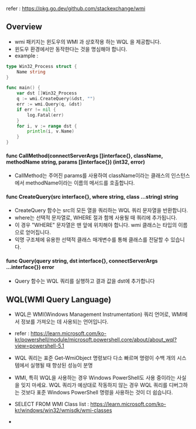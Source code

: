refer : https://pkg.go.dev/github.com/stackexchange/wmi

## Overview
- wmi 패키지는 윈도우의 WMI 과 상호작용 하는 WQL 을 제공합니다.
- 윈도우 환경에서만 동작한다는 것을 명심해야 합니다.
- example : 
```go
type Win32_Process struct {
	Name string
}

func main() {
	var dst []Win32_Process
	q := wmi.CreateQuery(&dst, "")
	err := wmi.Query(q, &dst)
	if err != nil {
		log.Fatal(err)
	}
	for i, v := range dst {
		println(i, v.Name)
	}
}
```

#### func CallMethod(connectServerArgs []interface{}, className, methodName string, params []interface{}) (int32, error)
- CallMethod는 주어진 params를 사용하여 className이라는 클래스의 인스턴스에서 methodName이라는 이름의 메서드를 호출합니다.

#### func CreateQuery(src interface{}, where string, class ...string) string
- CreateQuery 함수는 src의 모든 열을 쿼리하는 WQL 쿼리 문자열을 반환합니다. 
- where는 선택적 문자열로, WHERE 절과 함께 사용될 때 쿼리에 추가됩니다. 
- 이 경우 "WHERE" 문자열은 맨 앞에 위치해야 합니다. wmi 클래스는 타입의 이름으로 얻어집니다. 
- 익명 구조체에 유용한 선택적 클래스 매개변수를 통해 클래스를 전달할 수 있습니다.

#### func Query(query string, dst interface{}, connectServerArgs ...interface{}) error
- Query 함수는 WQL 쿼리를 실행하고 결과 값을 dst에 추가합니다

## WQL(WMI Query Language)
- WQL은 WMI(Windows Management Instrumentation) 쿼리 언어로, WMI에서 정보를 가져오는 데 사용되는 언어입니다.
- refer : https://learn.microsoft.com/ko-kr/powershell/module/microsoft.powershell.core/about/about_wql?view=powershell-5.1
- WQL 쿼리는 표준 Get-WmiObject 명령보다 다소 빠르며 명령이 수백 개의 시스템에서 실행될 때 향상된 성능이 분명
- WMI, 특히 WQL을 사용하는 경우 Windows PowerShell도 사용 중이라는 사실을 잊지 마세요. WQL 쿼리가 예상대로 작동하지 않는 경우 WQL 쿼리를 디버그하는 것보다 표준 Windows PowerShell 명령을 사용하는 것이 더 쉽습니다.

- SELECT <property> FROM <WMI-class>
WMI Class list : https://learn.microsoft.com/ko-kr/windows/win32/wmisdk/wmi-classes
- 


